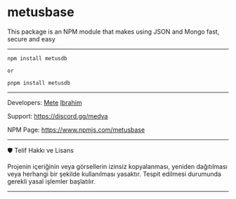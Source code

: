 # metusbase
This package is an NPM module that makes using JSON and Mongo fast, secure and easy

_____________________________________________________________________________________________________________

```
npm install metusdb

or

pnpm install metusdb
```

_____________________________________________________________________________________________________________

Developers: [Mete](https://github.com/Meteeey) [Ibrahim](https://github.com/softyagmur)

Support: https://discord.gg/medya

NPM Page: https://www.npmjs.com/metusbase

_____________________________________________________________________________________________________________

🛡️ Telif Hakkı ve Lisans

Projenin içeriğinin veya görsellerin izinsiz kopyalanması, yeniden dağıtılması veya herhangi bir şekilde kullanılması yasaktır. Tespit edilmesi durumunda gerekli yasal işlemler başlatılır.

_____________________________________________________________________________________________________________
